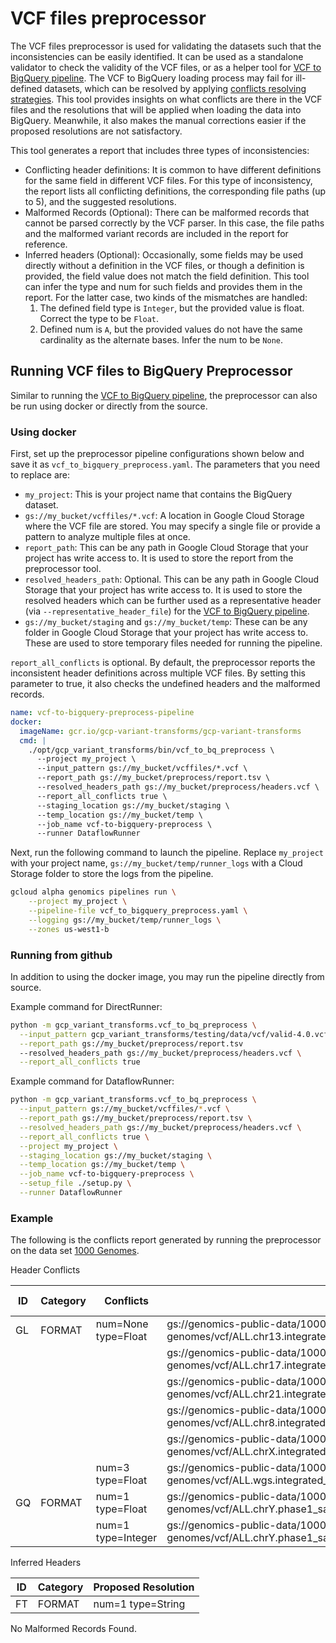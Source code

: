 # VCF files preprocessor

The VCF files preprocessor is used for validating the datasets such that the
inconsistencies can be easily identified. It can be used as a standalone
validator to check the validity of the VCF files, or as a helper tool for
[VCF to BigQuery pipeline](/README.md/#loading-vcf-files-to-bigquery). The VCF
to BigQuery loading process may fail for ill-defined datasets, which can be
resolved by applying
[conflicts resolving strategies](multiple_files.md#field-compatibility).
This tool provides insights on what conflicts are there in the VCF files and the
resolutions that will be applied when loading the data into BigQuery. Meanwhile,
it also makes the manual corrections easier if the proposed resolutions are not
satisfactory.

This tool generates a report that includes three types of inconsistencies:
* Conflicting header definitions: It is common to have different definitions
  for the same field in different VCF files. For this type of inconsistency, the
  report lists all conflicting definitions, the corresponding file paths (up to
  5), and the suggested resolutions.
* Malformed Records (Optional): There can be malformed records that cannot be
  parsed correctly by the VCF parser. In this case, the file paths and the
  malformed variant records are included in the report for reference.
* Inferred headers (Optional): Occasionally, some fields may be used directly
  without a definition in the VCF files, or though a definition is provided, the
  field value does not match the field definition. This tool can infer the type
  and num for such fields and provides them in the report. For the latter case,
  two kinds of the mismatches are handled:
  1. The defined field type is `Integer`, but the provided value is float.
     Correct the type to be `Float`.
  2. Defined num is `A`, but the provided values do not have the same
     cardinality as the alternate bases. Infer the num to be `None`.

## Running VCF files to BigQuery Preprocessor

Similar to running the
[VCF to BigQuery pipeline](/README.md/#loading-vcf-files-to-bigquery), the
preprocessor can also be run using docker or directly from the source.

### Using docker

First, set up the preprocessor pipeline configurations shown below and save it
as `vcf_to_bigquery_preprocess.yaml`. The parameters that you need to replace
are:

* `my_project`: This is your project name that contains the BigQuery dataset.
* `gs://my_bucket/vcffiles/*.vcf`: A location in Google Cloud Storage where the
  VCF file are stored. You may specify a single file or provide a pattern to
  analyze multiple files at once.
* `report_path`: This can be any path in Google Cloud Storage that your project
  has write access to. It is used to store the report from the preprocessor
  tool.
* `resolved_headers_path`: Optional. This can be any path in Google Cloud
  Storage that your project has write access to. It is used to store the
  resolved headers which can be further used as a representative header (via
  `--representative_header_file`) for the
  [VCF to BigQuery pipeline](/README.md/#loading-vcf-files-to-bigquery).
* `gs://my_bucket/staging` and `gs://my_bucket/temp`: These can be any folder in
  Google Cloud Storage that your project has write access to. These are used to
  store temporary files needed for running the pipeline.

`report_all_conflicts` is optional. By default, the preprocessor reports the inconsistent
header definitions across multiple VCF files. By setting this parameter to true,
it also checks the undefined headers and the malformed records.

```yaml
name: vcf-to-bigquery-preprocess-pipeline
docker:
  imageName: gcr.io/gcp-variant-transforms/gcp-variant-transforms
  cmd: |
    ./opt/gcp_variant_transforms/bin/vcf_to_bq_preprocess \
      --project my_project \
      --input_pattern gs://my_bucket/vcffiles/*.vcf \
      --report_path gs://my_bucket/preprocess/report.tsv \
      --resolved_headers_path gs://my_bucket/preprocess/headers.vcf \
      --report_all_conflicts true \
      --staging_location gs://my_bucket/staging \
      --temp_location gs://my_bucket/temp \
      --job_name vcf-to-bigquery-preprocess \
      --runner DataflowRunner
```

Next, run the following command to launch the pipeline. Replace `my_project`
with your project name, `gs://my_bucket/temp/runner_logs` with a Cloud Storage
folder to store the logs from the pipeline.

```bash
gcloud alpha genomics pipelines run \
    --project my_project \
    --pipeline-file vcf_to_bigquery_preprocess.yaml \
    --logging gs://my_bucket/temp/runner_logs \
    --zones us-west1-b
```

### Running from github

In addition to using the docker image, you may run the pipeline directly from
source.

Example command for DirectRunner:

```bash
python -m gcp_variant_transforms.vcf_to_bq_preprocess \
  --input_pattern gcp_variant_transforms/testing/data/vcf/valid-4.0.vcf \
  --report_path gs://my_bucket/preprocess/report.tsv
  --resolved_headers_path gs://my_bucket/preprocess/headers.vcf \
  --report_all_conflicts true
```

Example command for DataflowRunner:

```bash
python -m gcp_variant_transforms.vcf_to_bq_preprocess \
  --input_pattern gs://my_bucket/vcffiles/*.vcf \
  --report_path gs://my_bucket/preprocess/report.tsv \
  --resolved_headers_path gs://my_bucket/preprocess/headers.vcf \
  --report_all_conflicts true \
  --project my_project \
  --staging_location gs://my_bucket/staging \
  --temp_location gs://my_bucket/temp \
  --job_name vcf-to-bigquery-preprocess \
  --setup_file ./setup.py \
  --runner DataflowRunner
```

### Example

The following is the conflicts report generated by running the preprocessor on
the data set
[1000 Genomes](https://cloud.google.com/genomics/docs/public-datasets/1000-genomes).

Header Conflicts

| ID  | Category |  Conflicts          |   File Paths |   Proposed Resolution |
|-----|----------|---------------------|--------------|-----------------------|
|GL|FORMAT|num=None type=Float|gs://genomics-public-data/1000-genomes/vcf/ALL.chr13.integrated_phase1_v3.20101123.snps_indels_svs.genotypes.vcf|num=None type=Float|
| | | |gs://genomics-public-data/1000-genomes/vcf/ALL.chr17.integrated_phase1_v3.20101123.snps_indels_svs.genotypes.vcf| |
| | | |gs://genomics-public-data/1000-genomes/vcf/ALL.chr21.integrated_phase1_v3.20101123.snps_indels_svs.genotypes.vcf| |
| | | |gs://genomics-public-data/1000-genomes/vcf/ALL.chr8.integrated_phase1_v3.20101123.snps_indels_svs.genotypes.vcf| |
| | | |gs://genomics-public-data/1000-genomes/vcf/ALL.chrX.integrated_phase1_v3.20101123.snps_indels_svs.genotypes.vcf| |
| | |num=3 type=Float|gs://genomics-public-data/1000-genomes/vcf/ALL.wgs.integrated_phase1_v3.20101123.snps_indels_sv.sites.vcf||
|GQ|FORMAT|num=1 type=Float|gs://genomics-public-data/1000-genomes/vcf/ALL.chrY.phase1_samtools_si.20101123.snps.low_coverage.genotypes.vcf|num=1 type=Float|
| | |num=1 type=Integer |gs://genomics-public-data/1000-genomes/vcf/ALL.chrY.phase1_samtools_si.20101123.snps.low_coverage.genotypes.vcf| |

Inferred Headers

| ID  | Category | Proposed Resolution |
|-----|----------|---------------------|
| FT  | FORMAT   | num=1 type=String   |

No Malformed Records Found.
